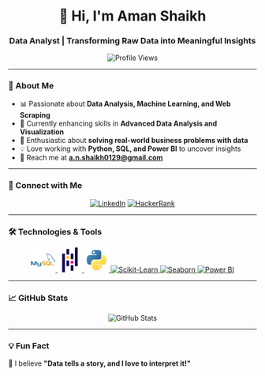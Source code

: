 <h1 align="center">👋 Hi, I'm Aman Shaikh</h1>
<h3 align="center">Data Analyst | Transforming Raw Data into Meaningful Insights</h3>

<p align="center"> <img src="https://komarev.com/ghpvc/?username=gitimaad&label=Profile%20views&color=0e75b6&style=flat" alt="Profile Views" /> </p>

---

### 📌 About Me
- 📊 Passionate about **Data Analysis, Machine Learning, and Web Scraping**
- 🚀 Currently enhancing skills in **Advanced Data Analysis and Visualization**
- 🎯 Enthusiastic about **solving real-world business problems with data**
- 💡 Love working with **Python, SQL, and Power BI** to uncover insights
- 📧 Reach me at **a.n.shaikh0129@gmail.com**

---

### 🔗 Connect with Me
<p align="center">
<a href="https://www.linkedin.com/in/aman-shaikh-pune/" target="blank"><img align="center" src="https://raw.githubusercontent.com/rahuldkjain/github-profile-readme-generator/master/src/images/icons/Social/linked-in-alt.svg" alt="LinkedIn" height="40" width="50" /></a>
<a href="https://www.hackerrank.com/profile/a_n_shaikh0129" target="blank"><img align="center" src="https://raw.githubusercontent.com/rahuldkjain/github-profile-readme-generator/master/src/images/icons/Social/hackerrank.svg" alt="HackerRank" height="40" width="50" /></a>
</p>

---

### 🛠️ Technologies & Tools
<p align="center"> 
<a href="https://www.mysql.com/" target="_blank" rel="noreferrer"> <img src="https://raw.githubusercontent.com/devicons/devicon/master/icons/mysql/mysql-original-wordmark.svg" alt="MySQL" width="50" height="50"/> </a> 
<a href="https://pandas.pydata.org/" target="_blank" rel="noreferrer"> <img src="https://raw.githubusercontent.com/devicons/devicon/2ae2a900d2f041da66e950e4d48052658d850630/icons/pandas/pandas-original.svg" alt="Pandas" width="50" height="50"/> </a> 
<a href="https://www.python.org" target="_blank" rel="noreferrer"> <img src="https://raw.githubusercontent.com/devicons/devicon/master/icons/python/python-original.svg" alt="Python" width="50" height="50"/> </a> 
<a href="https://scikit-learn.org/" target="_blank" rel="noreferrer"> <img src="https://upload.wikimedia.org/wikipedia/commons/0/05/Scikit_learn_logo_small.svg" alt="Scikit-Learn" width="50" height="50"/> </a> 
<a href="https://seaborn.pydata.org/" target="_blank" rel="noreferrer"> <img src="https://seaborn.pydata.org/_images/logo-mark-lightbg.svg" alt="Seaborn" width="50" height="50"/> </a>
<a href="https://powerbi.microsoft.com/" target="_blank" rel="noreferrer"> <img src="https://www.vectorlogo.zone/logos/microsoft_powerbi/microsoft_powerbi-icon.svg" alt="Power BI" width="50" height="50"/> </a>
</p>

---

### 📈 GitHub Stats
<p align="center">
  <img src="https://github-readme-stats.vercel.app/api/top-langs?username=gitimaad&show_icons=true&locale=en&layout=compact" alt="GitHub Stats" />
</p>

---

### 💡 Fun Fact
📌 I believe **"Data tells a story, and I love to interpret it!"**
